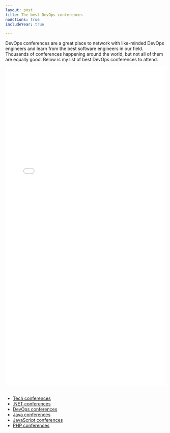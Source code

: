 ```yaml
---
layout: post
title: The best DevOps conferences 
noActions: true
includeYear: true

---
```


DevOps conferences are a great place to network with like-minded DevOps engineers and learn from the best software engineers in our field. Thousands of conferences happening around the world, but not all of them are equally good. Below is my list of best DevOps conferences to attend. 

<div align="center">
<iframe width="100%" height="1000px" src="//dev.events/devops" title="DevOps conferences" frameborder="0" allow="accelerometer; autoplay; clipboard-write; encrypted-media; gyroscope; picture-in-picture" allowfullscreen></iframe>
</div>

<br>

* [Tech conferences](/conferences/tech)
* [.NET conferences](/conferences/dotnet)
* [DevOps conferences](/conferences/devops)
* [Java conferences](/conferences/java)
* [JavaScript conferences](/conferences/javascript)
* [PHP conferences](/conferences/php)